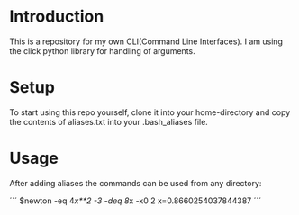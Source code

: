 # Introduction

This is a repository for my own CLI(Command Line Interfaces). I am using the click python library for handling of arguments.  

# Setup

To start using this repo yourself, clone it into your home-directory and copy the contents of aliases.txt into your .bash_aliases file. 

# Usage

After adding aliases the commands can be used from any directory:

´´´
$newton -eq 4*x**2 -3 -deq 8*x -x0 2
x=0.8660254037844387
´´´